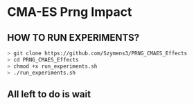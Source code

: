 # CMA-ES Prng Impact
## HOW TO RUN EXPERIMENTS?
```bash
> git clone https://github.com/Szymens3/PRNG_CMAES_Effects
> cd PRNG_CMAES_Effects
> chmod +x run_experiments.sh
> ./run_experiments.sh
```
## All left to do is wait